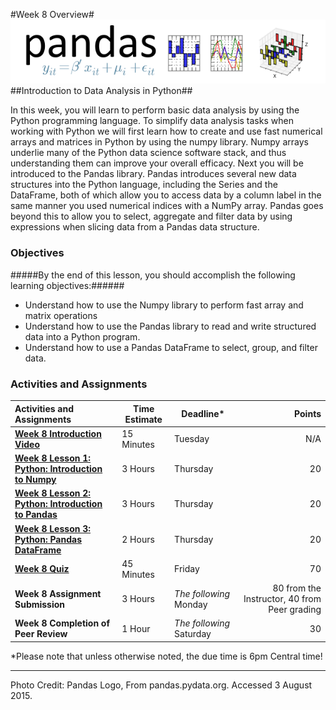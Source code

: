 #Week 8 Overview#
![Pandas logo](images/pandas_logo.png)
##Introduction to Data Analysis in Python##

In this week, you will learn to perform basic data analysis by using the
Python programming language. To simplify data analysis tasks when
working with Python we will first learn how to create and use fast
numerical arrays and matrices in Python by using the numpy library.
Numpy arrays underlie many of the Python data science software stack,
and thus understanding them can improve your overall efficacy. Next you
will be introduced to the Pandas library. Pandas introduces several new
data structures into the Python language, including the Series and the
DataFrame, both of which allow you to access data by a column label in
the same manner you used numerical indices with a NumPy array. Pandas
goes beyond this to allow you to select, aggregate and filter data by
using expressions when slicing data from a Pandas data structure.

### Objectives ###

#####By the end of this lesson, you should accomplish the following learning objectives:######

- Understand how to use the Numpy library to perform fast array and matrix operations
- Understand how to use the Pandas library to read and write structured data into a Python program.
- Understand how to use a Pandas DataFrame to select, group, and filter data.

### Activities and Assignments ###

|Activities and Assignments | Time Estimate | Deadline* | Points|
|:------| -----|-------|----------:|
|**[Week 8 Introduction Video][w8v]**|15 Minutes|Tuesday|N/A|
|**[Week 8 Lesson 1: Python: Introduction to Numpy](lesson1.md)**| 3 Hours |Thursday| 20|
|**[Week 8 Lesson 2: Python: Introduction to Pandas](lesson2.md)**| 3 Hours | Thursday | 20 |
|**[Week 8 Lesson 3: Python: Pandas DataFrame](lesson3.md)**| 2 Hours | Thursday| 20 |
|**[Week 8 Quiz][w8q]**| 45 Minutes | Friday | 70|
|**Week 8 Assignment Submission**| 3 Hours | *The following* Monday | 80 from the Instructor, 40 from Peer grading | 
|**Week 8 Completion of Peer Review**| 1 Hour | *The following* Saturday | 30 | 


*Please note that unless otherwise noted, the due time is 6pm Central time!

----------
[w8v]: https://mediaspace.illinois.edu/media/Week+Eight/1_9o9p39fw/48757791
[w8q]: https://learn.illinois.edu/mod/quiz/view.php?id=1676825

Photo Credit: Pandas Logo, From pandas.pydata.org. Accessed 3 August 2015.

